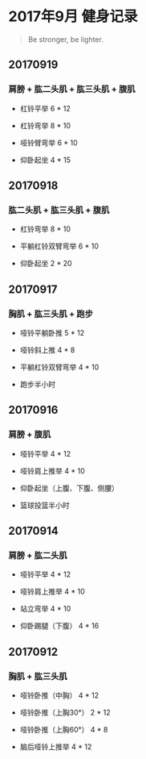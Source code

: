 # 2017年9月 健身记录   
> Be stronger, be lighter.

## 20170919
### 肩膀 + 肱二头肌 + 肱三头肌 + 腹肌
* 杠铃平举 6 * 12
* 杠铃弯举 8 * 10

* 哑铃臂弯举 6 * 10

* 仰卧起坐 4 * 15

## 20170918
### 肱二头肌 + 肱三头肌 + 腹肌
* 杠铃弯举 8 * 10

* 平躺杠铃双臂弯举 6 * 10

* 仰卧起坐 2 * 20

## 20170917
### 胸肌 + 肱三头肌 + 跑步
* 哑铃平躺卧推 5 * 12
* 哑铃斜上推 4 * 8

* 平躺杠铃双臂弯举 4 * 10

* 跑步半小时

## 20170916
### 肩膀 + 腹肌  
   
* 哑铃平举 4 * 12  
* 哑铃肩上推举 4 * 10  


* 仰卧起坐（上腹、下腹、侧腰）

* 篮球投篮半小时

## 20170914
### 肩膀 + 肱二头肌  
   
* 哑铃平举 4 * 12  
* 哑铃肩上推举 4 * 10  

* 站立弯举 4 * 10

* 仰卧踢腿（下腹） 4 * 16
 

## 20170912
### 胸肌 + 肱三头肌 
   
* 哑铃卧推（中胸） 4 * 12  
* 哑铃卧推（上胸30°） 2 * 12  
* 哑铃卧推（上胸60°） 4 * 8   

* 脑后哑铃上推举 4 * 12


